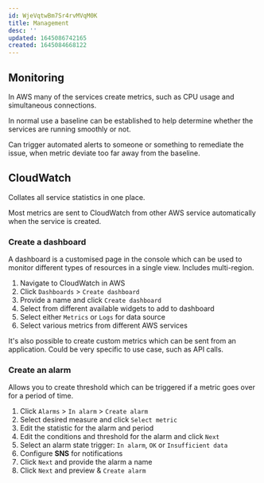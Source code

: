 ```yaml
---
id: WjeVqtwBm7Sr4rvMVqM0K
title: Management
desc: ''
updated: 1645086742165
created: 1645084668122
---
```


## Monitoring
In AWS many of the services create metrics, such as CPU usage and simultaneous connections. 

In normal use a baseline can be established to help determine whether the services are running smoothly or not. 

Can trigger automated alerts to someone or something to remediate the issue, when metric deviate too far away from the baseline.

## CloudWatch
Collates all service statistics in one place.

Most metrics are sent to CloudWatch from other AWS service automatically when the service is created.

### Create a dashboard
A dashboard is a customised page in the console which can be used to monitor different types of resources in a single view. Includes multi-region. 

1. Navigate to CloudWatch in AWS
2. Click `Dashboards` > `Create dashboard`
3. Provide a name and click `Create dashboard`
4. Select from different available widgets to add to dashboard
5. Select either `Metrics` or `Logs` for data source
6. Select various metrics from different AWS services

It's also possible to create custom metrics which can be sent from an application. Could be very specific to use case, such as API calls. 

### Create an alarm
Allows you to create threshold which can be triggered if a metric goes over for a period of time.

1. Click `Alarms` > `In alarm` > `Create alarm`
2. Select desired measure and click `Select metric`
3. Edit the statistic for the alarm and period
4. Edit the conditions and threshold for the alarm and click `Next`
5. Select an alarm state trigger: `In alarm`, `OK` or `Insufficient data`
6. Configure **SNS** for notifications
7. Click `Next` and provide the alarm a name
8. Click `Next` and preview & `Create alarm`



